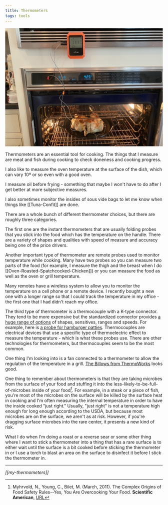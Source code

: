 ```yaml
---
title: Thermometers
tags: tools
---
```

![Thermometer](/images/spatchcocked-thermometer.jpeg)

Thermometers are an essential tool for cooking. The things that I measure are meat and fish during cooking to check doneness and cooking progress.

I also like to measure the oven temperature at the surface of the dish, which can vary 10º or so even with a good oven.

I measure oil before frying - something that maybe I won't have to do after I get better at more subjective measures.

I also sometimes monitor the insides of sous vide bags to let me know when things like [[Tuna-Confit]] are done.

There are a whole bunch of different thermometer choices, but there are roughly three categories.

The first one are the instant thermometers that are usually folding probes that you stick into the food which has the temperature on the handle. There are a variety of shapes and qualities with speed of measure and accuracy being one of the price drivers.

Another important type of thermometer are remote probes used to monitor temperature while cooking. Many have two probes so you can measure two parts of the food (for example, I measure the thigh and the breast when I do [[Oven-Roasted-Spatchcocked-Chicken]]) or you can measure the food as well as the oven or grill temperature.

Many remotes have a wireless system to allow you to monitor the temperature on a cell phone or a remote device. I recently bought a new one with a longer range so that I could track the temperature in my office - the first one that I had didn't reach my office.

The third type of thermometer is a thermocouple with a K-type connector. They tend to be more expensive but the standardized connector provides [a huge range of options](https://www.thermoworks.com/Handheld-Probes/Probes/Type-K-Thermocouple?gclid=CjwKCAjw2Jb7BRBHEiwAXTR4jRW8JtSWLCJFwd-NajVAzCVupXkDq90H-Q6HYHu8dkYVE-ZfH9sgOxoCEvcQAvD_BwE) of shapes, sensitives, ranges and speeds. For example, here is [a probe for hamburger patties](https://www.webstaurantstore.com/taylor-9810-2-hamburger-fillet-type-k-probe-with-coiled-cable-and-188-tip/60898102.html). Thermocouples are electrical devices that use a specific type of thermoelectric effect to measure the temperature - which is what these probes use. There are other technologies for thermometers, but thermocouples seem to be the most common.

One thing I'm looking into is a fan connected to a thermometer to allow the regulation of the temperature in a grill. [The Billows from ThermoWorks](https://learntobbq.com/thermoworks-billows-on-a-weber-kettle-22-installation-and-review/) looks good.

One thing to remember about thermometers is that they are taking microbes from the surface of your food and stuffing it into the less-likely-to-be-full-of-microbes inside of your food[^1]. For example, in a steak or a piece of fish, you're most of the microbes on the surface will be killed by the surface heat in cooking and I'm often measuring the internal temperature in order to have the inside cooked "just right." Usually, "just right" is not a temperature high enough for long enough according to the USDA, but because most microbes are on the surface, we aren't as at risk. However, if you're dragging surface microbes into the rare center, it presents a new kind of risk.

What I do when I'm doing a roast or a reverse sear or some other thing where I want to stick a thermometer into a thing that has a rare surface is to either wait until the surface is a bit cooked before sticking the thermometer in or I use a torch to blast an area on the surface to disinfect it before I stick the thermometer in.

---
*[[my-thermometers]]*

[^1]: Myhrvold, N., Young, C., Bilet, M. (March, 2011). The Complex Origins of Food Safety Rules--Yes, You Are Overcooking Your Food. **Scientific American**, [URL](https://www.scientificamerican.com/article/complex-origins-food-safety-rules/)